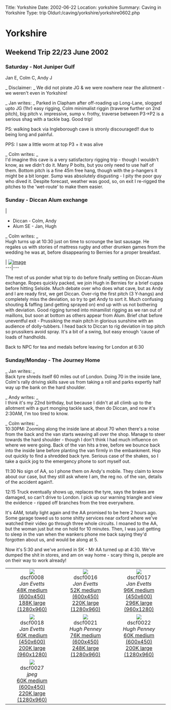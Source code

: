 Title: Yorkshire 
Date: 2002-06-22
Location: yorkshire
Summary: Caving in Yorkshire
Type: trip
Oldurl:/caving/yorkshire/yorkshire0602.php

#  Yorkshire 

##  Weekend Trip 22/23 June 2002 

###  Saturday - Not Juniper Gulf 

Jan E, Colm C, Andy J 

_ Disclaimer: _ We did not pirate JG &amp; we were nowhere near the allotment - we weren't even in Yorkshire! 

_ Jan writes: _ Parked in Clapham after off-roading up Long-Lane, slogged upto JG (1hr) easy rigging, Colm minimalist riggin (traverse further on 2nd pitch), big pitch v. impressive, sump v. frothy, traverse between P3-&gt;P2 is a serious shag with a tackle bag. Good trip! 

PS: walking back via Ingleborough cave is stronly discouraged!! due to being long and painful. 

PPS: I saw a little worm at top P3 + it was alive 

_ Colm writes: _   
I'd imagine this cave is a very satisfactory rigging trip - though I wouldn't know, as we didn't do it. Many P bolts, but you only need to use half of them. Bottom pitch is a fine 45m free hang, though with the p-hangers it might be a bit longer. Sump was absolutely disgusting - I pity the poor guy who dived it. Despite forecast, weather was good, so, on exit I re-rigged the pitches to the 'wet-route' to make them easier. 

###  Sunday - Diccan Alum exchange 

| 

  * Diccan - Colm, Andy 
  * Alum SE - Jan, Hugh 



_ Colm writes: _   
Hugh turns up at 10:30 just on time to scrounge the last sausage. He regales us with stories of mattress rugby and other drunken games from the wedding he was at, before disappearing to Bernies for a proper breakfast. 

|  [ ![image](/caving/old/yorkshire/yorks0602/alumpotlr.jpeg) ](/caving/old/yorkshire/yorks0602/alumpot.jpeg)  
---|---  
  
The rest of us ponder what trip to do before finally settling on Diccan-Alum exchange. Ropes quickly packed, we join Hugh in Bernies for a brief cuppa before hitting Selside. Much debate over who does what cave, but as Andy and I are ready first, we get Diccan. Over-rig the first pitch (3 Y-hangs) and completely miss the deviation, so try to get Andy to sort it. Much confusing shouting &amp; faffing (and getting sprayed on) end up with us not bothering with deviation. Good rigging turned into minamilist rigging as we ran out of maillons, but soon at bottom as others appear from Alum. Brief chat before uneventful exit - Prussiking the main pitch in glorious sunshine with an audience of dolly-tubbers. I head back to Diccan to rig deviation in top pitch so prussikers avoid spray. It's a bit of a swing, but easy enough 'cause of loads of handholds. 

Back to NPC for tea and medals before leaving for London at 6:30 

###  Sunday/Monday - The Journey Home 

_ Jan writes: _   
Back tyre shreds itself 60 miles out of London. Doing 70 in the inside lane, Colm's rally driving skills save us from taking a roll and parks expertly half way up the bank on the hard shoulder. 

_ Andy writes: _   
I think it's my 22nd birthday, but because I didn't at all climb up to the allotment with a gurt monging tackle sack, then do Diccan, and now it's 2:30AM, I'm too tired to know. 

_ Colm writes: _   
10:30PM: Zooming along the inside lane at about 70 when there's a noise from the back and the van starts weaving all over the shop. Manage to steer towards the hard shoulder - though I don't think I had much influence on where we were going. Back of the van hits a tree, before we bounce back into the inside lane before planting the van firmly in the embankment. Hop out quickly to find a shredded back tyre. Serious case of the shakes, so I take a quick jog to the emergency phone to sort myself out. 

11:30 No sign of AA, so I phone them on Andy's mobile. They claim to know about our case, but they still ask where I am, the reg no. of the van, details of the accident again!!. 

12:15 Truck eventually shows up, replaces the tyre, says the brakes are damaged, so can't drive to London. I pick up our warning triangle and view the evidence - ripped off branches from the tree everywhere. 

It's 4AM, totally light again and the AA promised to be here 2 hours ago. Some garage towed us to some shitty services near oxford where we've watched their video go through three whole circuits. I moaned to the AA, but the woman just but me on hold for 10 minutes. Then, I was just getting to sleep in the van when the wankers phone me back saying they'd forgotten about us, and would be along at 5. 

Now it's 5:30 and we've arrived in SK - Mr AA turned up at 4:30. We've dumped the shit in stores, and am on way home - scary thing is, people are on their way to work already! 


 <table>

<tr><td align="center"><img src="/caving/old/yorkshire/thumbnails/dscf0008.Jan_Evetts.jpeg"></img><br>dscf0008<br><i>Jan Evetts</i><br><a href="medium/dscf0008.Jan_Evetts.jpeg">48K medium (600x450)</a><br><a href="/caving/old/yorkshire/large/dscf0008.Jan_Evetts.jpeg">188K large (1280x960)</a>
</td><td align="center"><img src="/caving/old/yorkshire/thumbnails/dscf0016.Jan_Evetts.jpeg"></img><br>dscf0016<br><i>Jan Evetts</i><br><a href="medium/dscf0016.Jan_Evetts.jpeg">52K medium (600x450)</a><br><a href="/caving/old/yorkshire/large/dscf0016.Jan_Evetts.jpeg">220K large (1280x960)</a>
</td><td align="center"><img src="/caving/old/yorkshire/thumbnails/dscf0017.Jan_Evetts.jpeg"></img><br>dscf0017<br><i>Jan Evetts</i><br><a href="medium/dscf0017.Jan_Evetts.jpeg">96K medium (450x600)</a><br><a href="/caving/old/yorkshire/large/dscf0017.Jan_Evetts.jpeg">296K large (960x1280)</a>
</td></tr><tr><td align="center"><img src="/caving/old/yorkshire/thumbnails/dscf0018.Jan_Evetts.jpeg"></img><br>dscf0018<br><i>Jan Evetts</i><br><a href="medium/dscf0018.Jan_Evetts.jpeg">60K medium (450x600)</a><br><a href="/caving/old/yorkshire/large/dscf0018.Jan_Evetts.jpeg">200K large (960x1280)</a>
</td><td align="center"><img src="/caving/old/yorkshire/thumbnails/dscf0021.Hugh_Penney.jpeg"></img><br>dscf0021<br><i>Hugh Penney</i><br><a href="medium/dscf0021.Hugh_Penney.jpeg">76K medium (600x450)</a><br><a href="/caving/old/yorkshire/large/dscf0021.Hugh_Penney.jpeg">248K large (1280x960)</a>
</td><td align="center"><img src="/caving/old/yorkshire/thumbnails/dscf0022.Hugh_Penney.jpeg"></img><br>dscf0022<br><i>Hugh Penney</i><br><a href="medium/dscf0022.Hugh_Penney.jpeg">60K medium (600x450)</a><br><a href="/caving/old/yorkshire/large/dscf0022.Hugh_Penney.jpeg">200K large (1280x960)</a>
</td></tr><tr><td align="center"><img src="/caving/old/yorkshire/thumbnails/dscf0027.jpeg"></img><br>dscf0027<br><i>jpeg</i><br><a href="medium/dscf0027.jpeg">60K medium (600x450)</a><br><a href="/caving/old/yorkshire/large/dscf0027.jpeg">220K large (1280x960)</a>
</td><td align="center"></td><td align="center"></td></tr></table>

